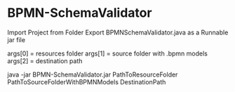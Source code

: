 # BPMN-SchemaValidator

Import Project from Folder 
Export BPMNSchemaValidator.java as a Runnable jar file

args[0] = resources folder
args[1] = source folder with .bpmn models
args[2] = destination path 

java -jar BPMN-SchemaValidator.jar PathToResourceFolder PathToSourceFolderWithBPMNModels DestinationPath

